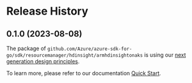 # Release History

## 0.1.0 (2023-08-08)

The package of `github.com/Azure/azure-sdk-for-go/sdk/resourcemanager/hdinsight/armhdinsightonaks` is using our [next generation design principles](https://azure.github.io/azure-sdk/general_introduction.html).

To learn more, please refer to our documentation [Quick Start](https://aka.ms/azsdk/go/mgmt).